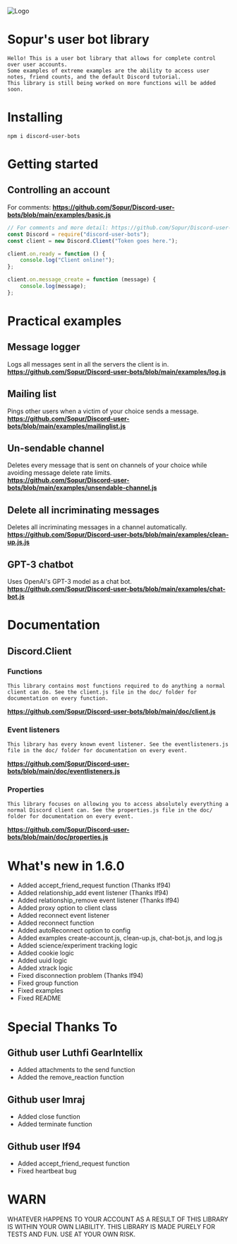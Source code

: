 ![Logo](https://raw.githubusercontent.com/Sopur/Discord-user-bots/main/logo.png)

# Sopur's user bot library

    Hello! This is a user bot library that allows for complete control over user accounts.
    Some examples of extreme examples are the ability to access user notes, friend counts, and the default Discord tutorial.
    This library is still being worked on more functions will be added soon.

# Installing

    npm i discord-user-bots

# Getting started

## Controlling an account

For comments: **https://github.com/Sopur/Discord-user-bots/blob/main/examples/basic.js**

```js
// For comments and more detail: https://github.com/Sopur/Discord-user-bots/blob/main/examples/basic.js
const Discord = require("discord-user-bots");
const client = new Discord.Client("Token goes here.");

client.on.ready = function () {
    console.log("Client online!");
};

client.on.message_create = function (message) {
    console.log(message);
};
```

# Practical examples

## Message logger

Logs all messages sent in all the servers the client is in. <br>
**https://github.com/Sopur/Discord-user-bots/blob/main/examples/log.js**

## Mailing list

Pings other users when a victim of your choice sends a message. <br>
**https://github.com/Sopur/Discord-user-bots/blob/main/examples/mailinglist.js**

## Un-sendable channel

Deletes every message that is sent on channels of your choice while avoiding message delete rate limits. <br>
**https://github.com/Sopur/Discord-user-bots/blob/main/examples/unsendable-channel.js**

## Delete all incriminating messages

Deletes all incriminating messages in a channel automatically. <br>
**https://github.com/Sopur/Discord-user-bots/blob/main/examples/clean-up.js.js**

## GPT-3 chatbot

Uses OpenAI's GPT-3 model as a chat bot. <br>
**https://github.com/Sopur/Discord-user-bots/blob/main/examples/chat-bot.js**

# Documentation

## Discord.Client

### Functions

    This library contains most functions required to do anything a normal client can do. See the client.js file in the doc/ folder for documentation on every function.

**https://github.com/Sopur/Discord-user-bots/blob/main/doc/client.js**

### Event listeners

    This library has every known event listener. See the eventlisteners.js file in the doc/ folder for documentation on every event.

**https://github.com/Sopur/Discord-user-bots/blob/main/doc/eventlisteners.js**

### Properties

    This library focuses on allowing you to access absolutely everything a normal Discord client can. See the properties.js file in the doc/ folder for documentation on every event.

**https://github.com/Sopur/Discord-user-bots/blob/main/doc/properties.js**

# What's new in 1.6.0

-   Added accept_friend_request function (Thanks lf94)
-   Added relationship_add event listener (Thanks lf94)
-   Added relationship_remove event listener (Thanks lf94)
-   Added proxy option to client class
-   Added reconnect event listener
-   Added reconnect function
-   Added autoReconnect option to config
-   Added examples create-account.js, clean-up.js, chat-bot.js, and log.js
-   Added science/experiment tracking logic
-   Added cookie logic
-   Added uuid logic
-   Added xtrack logic
-   Fixed disconnection problem (Thanks lf94)
-   Fixed group function
-   Fixed examples
-   Fixed README

# Special Thanks To

## Github user Luthfi GearIntellix

-   Added attachments to the send function
-   Added the remove_reaction function

## Github user Imraj

-   Added close function
-   Added terminate function

## Github user lf94

-   Added accept_friend_request function
-   Fixed heartbeat bug

# WARN

WHATEVER HAPPENS TO YOUR ACCOUNT AS A RESULT OF THIS LIBRARY IS WITHIN YOUR OWN LIABILITY. THIS LIBRARY IS MADE PURELY FOR TESTS AND FUN. USE AT YOUR OWN RISK.
